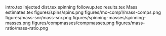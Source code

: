 intro.tex
injected dist.tex
spinning followup.tex
results.tex
Mass estimates.tex
figures/spins/spins.png
figures/mc-comp1/mass-comps.png
figures/mass-snr/mass-snr.png
figures/spinning-masses/spinning-masses.png
figures/compmasses/compmasses.png
figures/mass-ratio/mass-ratio.png
